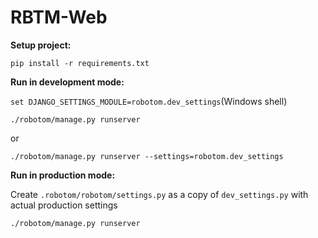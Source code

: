 # RBTM-Web

**Setup project:**

`pip install -r requirements.txt`

**Run in development mode:**

`set DJANGO_SETTINGS_MODULE=robotom.dev_settings`(Windows shell)

`./robotom/manage.py runserver`

or

`./robotom/manage.py runserver --settings=robotom.dev_settings`

**Run in production mode:**

Create `.robotom/robotom/settings.py` as a copy of `dev_settings.py` with actual production settings

`./robotom/manage.py runserver` 
